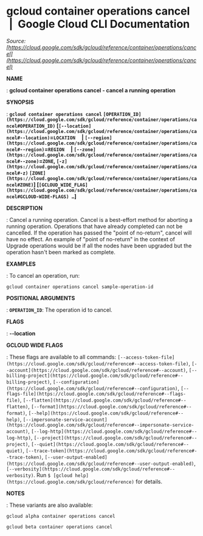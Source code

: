 # gcloud container operations cancel  |  Google Cloud CLI Documentation

*Source: [https://cloud.google.com/sdk/gcloud/reference/container/operations/cancel](https://cloud.google.com/sdk/gcloud/reference/container/operations/cancel)*

**NAME**

: **gcloud container operations cancel - cancel a running operation**

**SYNOPSIS**

: **`gcloud container operations cancel` `[OPERATION_ID](https://cloud.google.com/sdk/gcloud/reference/container/operations/cancel#OPERATION_ID)` [`[--location](https://cloud.google.com/sdk/gcloud/reference/container/operations/cancel#--location)`=`LOCATION`     | `[--region](https://cloud.google.com/sdk/gcloud/reference/container/operations/cancel#--region)`=`REGION`     | `[--zone](https://cloud.google.com/sdk/gcloud/reference/container/operations/cancel#--zone)`=`ZONE`, `[-z](https://cloud.google.com/sdk/gcloud/reference/container/operations/cancel#-z)` `[ZONE](https://cloud.google.com/sdk/gcloud/reference/container/operations/cancel#ZONE)`] [`[GCLOUD_WIDE_FLAG](https://cloud.google.com/sdk/gcloud/reference/container/operations/cancel#GCLOUD-WIDE-FLAGS) …`]**

**DESCRIPTION**

: Cancel a running operation.
Cancel is a best-effort method for aborting a running operation. Operations that
have already completed can not be cancelled. If the operation has passed the
"point of no-return", cancel will have no effect.
An example of "point of no-return" in the context of Upgrade operations would be
if all the nodes have been upgraded but the operation hasn't been marked as
complete.

**EXAMPLES**

: To cancel an operation, run:

```
gcloud container operations cancel sample-operation-id
```

**POSITIONAL ARGUMENTS**

: **`OPERATION_ID`**:
The operation id to cancel.

**FLAGS**

: **--location**

**GCLOUD WIDE FLAGS**

: These flags are available to all commands: `[--access-token-file](https://cloud.google.com/sdk/gcloud/reference#--access-token-file)`,
`[--account](https://cloud.google.com/sdk/gcloud/reference#--account)`, `[--billing-project](https://cloud.google.com/sdk/gcloud/reference#--billing-project)`,
`[--configuration](https://cloud.google.com/sdk/gcloud/reference#--configuration)`,
`[--flags-file](https://cloud.google.com/sdk/gcloud/reference#--flags-file)`,
`[--flatten](https://cloud.google.com/sdk/gcloud/reference#--flatten)`, `[--format](https://cloud.google.com/sdk/gcloud/reference#--format)`, `[--help](https://cloud.google.com/sdk/gcloud/reference#--help)`, `[--impersonate-service-account](https://cloud.google.com/sdk/gcloud/reference#--impersonate-service-account)`,
`[--log-http](https://cloud.google.com/sdk/gcloud/reference#--log-http)`,
`[--project](https://cloud.google.com/sdk/gcloud/reference#--project)`, `[--quiet](https://cloud.google.com/sdk/gcloud/reference#--quiet)`, `[--trace-token](https://cloud.google.com/sdk/gcloud/reference#--trace-token)`, `[--user-output-enabled](https://cloud.google.com/sdk/gcloud/reference#--user-output-enabled)`,
`[--verbosity](https://cloud.google.com/sdk/gcloud/reference#--verbosity)`.
Run `$ [gcloud help](https://cloud.google.com/sdk/gcloud/reference)` for details.

**NOTES**

: These variants are also available:

```
gcloud alpha container operations cancel
```

```
gcloud beta container operations cancel
```